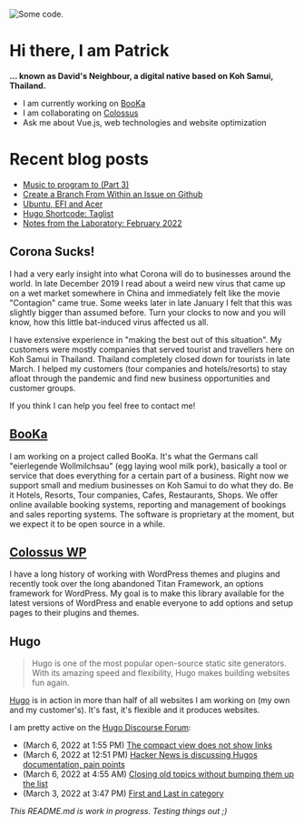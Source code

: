 ![][header1]

# Hi there, I am Patrick

**... known as David's Neighbour, a digital native based on Koh Samui, Thailand.**

- I am currently working on [BooKa](https://github.com/getbooka)
- I am collaborating on [Colossus](https://github.com/colossus-wp)
- Ask me about Vue.js, web technologies and website optimization

# Recent blog posts
<!-- KOLLITSCH:START -->
- [Music to program to &lpar;Part 3&rpar;](https://kollitsch.de/blog/2022/music-to-program-to-3/)
- [Create a Branch From Within an Issue on Github](https://kollitsch.de/blog/2022/create-a-branch-from-within-an-issue-on-github/)
- [Ubuntu, EFI and Acer](https://kollitsch.de/blog/2022/ubuntu-efi-and-acer/)
- [Hugo Shortcode: Taglist](https://kollitsch.de/blog/2022/hugo-shortcode-taglist/)
- [Notes from the Laboratory: February 2022](https://kollitsch.de/blog/2022/notes-from-the-laboratory-february-2022/)
<!-- KOLLITSCH:END -->

## Corona Sucks!

I had a very early insight into what Corona will do to businesses around the world. In late December 2019 I read about a weird new virus that came up on a wet market somewhere in China and immediately felt like the movie "Contagion" came true. Some weeks later in late January I felt that this was slightly bigger than assumed before. Turn your clocks to now and you will know, how this little bat-induced virus affected us all. 

I have extensive experience in "making the best out of this situation". My customers were mostly companies that served tourist and travellers here on Koh Samui in Thailand. Thailand completely closed down for tourists in late March. I helped my customers (tour companies and hotels/resorts) to stay afloat through the pandemic and find new business opportunities and customer groups. 

If you think I can help you feel free to contact me!

## [BooKa](https://github.com/getbooka)

I am working on a project called BooKa. It's what the Germans call "eierlegende Wollmilchsau" (egg laying wool milk pork), basically a tool or service that does everything for a certain part of a business. Right now we support small and medium businesses on Koh Samui to do what they do. Be it Hotels, Resorts, Tour companies, Cafes, Restaurants, Shops. We offer online available booking systems, reporting and management of bookings and sales reporting systems. The software is proprietary at the moment, but we expect it to be open source in a while.

## [Colossus WP](https://github.com/colossus-wp)

I have a long history of working with WordPress themes and plugins and recently took over the long abandoned Titan Framework, an options framework for WordPress. My goal is to make this library available for the latest versions of WordPress and enable everyone to add options and setup pages to their plugins and themes. 

## Hugo

> Hugo is one of the most popular open-source static site generators. With its amazing speed and flexibility, Hugo makes building websites fun again.

[Hugo](https://gohugo.io/) is in action in more than half of all websites I am working on (my own and my customer's). It's fast, it's flexible and it produces websites.

I am pretty active on the [Hugo Discourse Forum](https://discourse.gohugo.io):

<!-- DISCOURSE:START -->
- (March 6, 2022 at 1:55 PM) [The compact view does not show links](https://discourse.gohugo.io/t/the-compact-view-does-not-show-links/37522/2)
- (March 6, 2022 at 12:51 PM) [Hacker News is discussing Hugos documentation, pain points](https://discourse.gohugo.io/t/hacker-news-is-discussing-hugos-documentation-pain-points/37455/36)
- (March 6, 2022 at 4:55 AM) [Closing old topics without bumping them up the list](https://discourse.gohugo.io/t/closing-old-topics-without-bumping-them-up-the-list/37512/3)
- (March 3, 2022 at 3:47 PM) [First and Last in category](https://discourse.gohugo.io/t/first-and-last-in-category/37474/6)<!-- DISCOURSE:END -->

_This README.md is work in progress. Testing things out ;)_

[header1]: https://raw.githubusercontent.com/davidsneighbour/davidsneighbour/master/static/header3.jpg "Some code."

